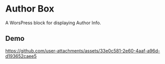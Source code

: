 # Author Box
A WorsPress block for displaying Author Info.

## Demo


https://github.com/user-attachments/assets/33e0c581-2e60-4aaf-a96d-d193652caee5

